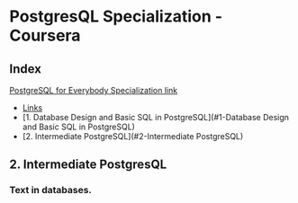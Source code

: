 # PostgresQL Specialization - Coursera

<h2> Index </h2>  

[PostgreSQL for Everybody Specialization link](https://www.coursera.org/specializations/postgresql-for-everybody)

- [Links](#links)
- [1. Database Design and Basic SQL in PostgreSQL](#1-Database Design and Basic SQL in PostgreSQL)
- [2. Intermediate PostgreSQL](#2-Intermediate PostgreSQL)

## 2. Intermediate PostgresQL

### Text in databases.
 
